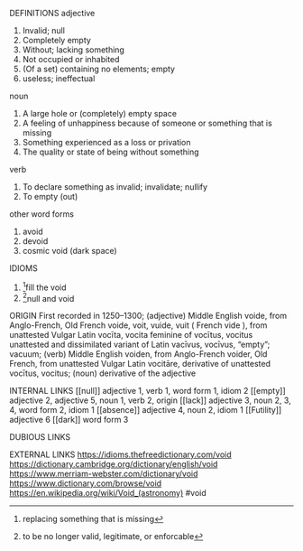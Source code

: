 DEFINITIONS
adjective
1. Invalid; null
2. Completely empty
3. Without; lacking something
4. Not occupied or inhabited
5. (Of a set) containing no elements; empty
6. useless; ineffectual

noun
1. A large hole or (completely) empty space
2. A feeling of unhappiness because of someone or something that is missing
3. Something experienced as a loss or privation
4. The quality or state of being without something

verb
1. To declare something as invalid; invalidate; nullify
2. To empty (out)

other word forms
1. avoid
2. devoid
3. cosmic void (dark space)

IDIOMS
 1. [^1]fill the void
 2. [^2]null and void

ORIGIN
First recorded in 1250–1300; (adjective) Middle English voide, from Anglo-French, Old French voide, voit, vuide, vuit ( French vide ), from unattested Vulgar Latin vocīta, vocita feminine of vocītus, vocitus unattested and dissimilated variant of Latin vacīvus, vocīvus, “empty”; vacuum; (verb) Middle English voiden, from Anglo-French voider, Old French, from unattested Vulgar Latin vocitāre, derivative of unattested vocītus, vocitus; (noun) derivative of the adjective

INTERNAL LINKS
[[null]] adjective 1, verb 1, word form 1, idiom 2
[[empty]] adjective 2, adjective 5, noun 1, verb 2, origin
[[lack]] adjective 3, noun 2, 3, 4, word form 2, idiom 1
[[absence]] adjective 4, noun 2, idiom 1
[[Futility]] adjective 6
[[dark]] word form 3

DUBIOUS LINKS


EXTERNAL LINKS
https://idioms.thefreedictionary.com/void
https://dictionary.cambridge.org/dictionary/english/void
https://www.merriam-webster.com/dictionary/void
https://www.dictionary.com/browse/void
https://en.wikipedia.org/wiki/Void_(astronomy)
#void

[^1]: replacing something that is missing

[^2]: to be no longer valid, legitimate, or enforcable
